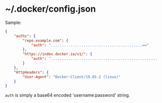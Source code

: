 # ~/.docker/config.json

Sample:

```json
{
	"auths": {
		"repo.example.com": {
			"auth": "..........................................=="
		},
		"https://index.docker.io/v1/": {
			"auth": "......................................................=="
		}
	},
	"HttpHeaders": {
		"User-Agent": "Docker-Client/19.03.2 (linux)"
	}
}
```

`auth` is simply a base64 encoded 'username:password' string.